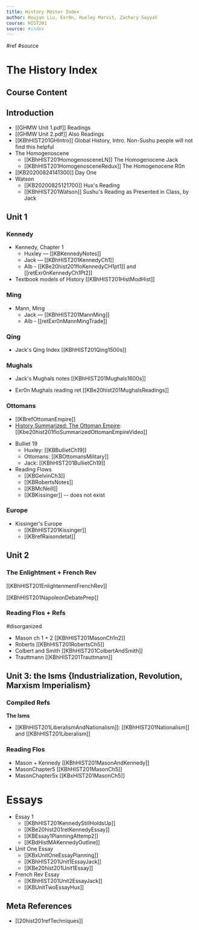 ```yaml
---
title: History Master Index
author: Houjun Liu, Exr0n, Huxley Marvit, Zachary Sayyah
course: HIST201
source: #index
---
```


#ref #source

# The History Index

## Course Content

## Introduction
* [[GHMW Unit 1.pdf]] Readings 
* [[GHMW Unit 2.pdf]] Also Readings 
* [[KBhHIST201GHIntro]] Global History, Intro. Non-Sushu people will not find this helpful
* The Homogenoscene
    * [[KBhHIST201HomogenosceneLN]] The Homogenocene Jack
    * [[KBhHIST201HomogenosceneRedux]] The Homogenocene R0n
* [[KB20200824141300]] Day One
* Watson 
    * [[KB20200825121700]] Hux's Reading
    * [[KBhHIST201Watson]] Sushu's Reading as Presented in Class, by Jack
	
## Unit 1	
    
### Kennedy
* Kennedy, Chapter 1
    * Huxley — [[KBKennedyNotes]] 
    * Jack — [[KBhHIST201KennedyCh1]] 
	* Alb - [[KBe20hist201floKennedyCH1pt1]] and [[retExr0nKennedyCh1Pt2]]
* Textbook models of History [[KBhHIST201HistModHist]]

### Ming
* Mann, Ming
    * Jack — [[KBhHIST201MannMing]]
	- Alb - [[retExr0nMannMingTrade]]
    
### Qing
* Jack's Qing Index [[KBhHIST201Qing1500s]]

### Mughals
* Jack's Mughals notes [[KBhHIST201Mughals1600s]]
- Exr0n Mughals reading ret [[KBe20hist201MughalsReadings]]

### Ottomans
- [[KBrefOttomanEmpire]]
- [History Summarized: The Ottoman Empire](https://www.youtube.com/watch?v=SZ8UWobHA3M): [[Kbe20hist201floSummarizedOttomanEmpireVideo]]
* Bulliet 19 
	* Huxley: [[KBBullietCh19]]
	* Ottomans: [[KBOttomansMilitary]]
	* Jack: [[KBhHIST201BullietCh19]]
* Reading Flows 
	* [[KBGelvinCh3]]
	* [[KBRobertsNotes]]
	* [[KBMcNeill]]
	* [[KBKissinger]] -- does not exist
    
### Europe
* Kissinger's Europe
    * [[KBhHIST201Kissinger]]
	- [[KBrefRaisondetat]]
	
## Unit 2
### The Enlightment + French Rev
[[KBhHIST201EnlightenmentFrenchRev]]

[[KBhHIST201NapoleonDebatePrep]]

### Reading Flos + Refs
#disorganized 

- Mason ch 1 + 2 [[KBhHIST201MasonCh1n2]]
- Roberts [[KBhHIST201RobertsCh5]]
- Colbert and Smith [[KBhHIST201ColbertAndSmith]]
- Trauttmann [[KBhHIST201Trauttmann]]

## Unit 3: the Isms {Industrialization, Revolution, Marxism Imperialism}

### Compiled Refs
**The Isms**
- [[KBhHIST201LiberalismAndNationalism]]: [[KBhHIST201Nationalism]] and [[KBhHIST201Liberalism]]

### Reading Flos
- Mason + Kennedy [[KBhHIST201MasonAndKennedy]]
- MasonChapter5 [[KBhHIST201MasonCh5]]
- MasonChapter5x [[KBxHIST201MasonCh5]]
    
# Essays
* Essay 1 
    * [[KBhHIST201KennedyStillHoldsUp]]
	* [[KBe20hist201retKennedyEssay]]
	* [[KBEssay1PlanningAttemp2]] 
    * [[KBdHistMAKennedyOutline]]
* Unit One Essay
	* [[KBxUnitOneEssayPlanning]]
	* [[KBhHIST201Unit1EssayJack]]
	- [[KBe20hist201Unit1Essay]]
* French Rev Essay
	* [[KBhHIST201Unit2EssayJack]]
	* [[KBUnitTwoEssayHux]]
	
## Meta References
- [[20hist201refTechniques]]


